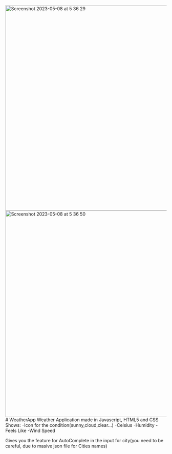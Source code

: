 <img width="642" alt="Screenshot 2023-05-08 at 5 36 29" src="https://user-images.githubusercontent.com/107648556/236723864-9bf2238a-e661-4288-bc29-b9f3187b3e7c.png">
<img width="645" alt="Screenshot 2023-05-08 at 5 36 50" src="https://user-images.githubusercontent.com/107648556/236723876-e4df5984-8db2-4f9b-9bff-de2a6c29cc75.png">
# WeatherApp
Weather Application made in Javascript, HTML5 and CSS  
Shows: 
    -Icon for the condition(sunny,cloud,clear...)
                  -Celsius
    -Humidity   -Feels Like     -Wind Speed

Gives you the feature for AutoComplete in the input for city(you need to be careful, due to masive json file for Cities names)
